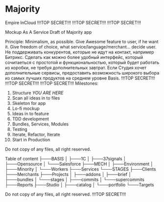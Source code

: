 Majority
========

Empire InCloud
!!!TOP SECRET!!!
!!!TOP SECRET!!!
!!!TOP SECRET!!!

Mockup As A Service
Draft of Majority app

Principle: Minimalism, as possible. Give Awesome feature to user, if he want it. Give freedom of choice, what service/language/merchant... decide user. 
Не поддерживать конкурентов, которые не идут на контакт, например Битрикс. Сделать как можно более удобный интерфейс, который сочитаеться с простотой и функциональностью, который будет работать из коробки, не требуя дополнительных завтрат. Если Студия хочет дополнительные сервисы, предоставить возможность широкого выбора из самых лучших продуктов на среднем уровне Basis.
!!!TOP SECRET!!!
!!!TOP SECRET!!!
!!!TOP SECRET!!!
Milestones:
1. Structure *YOU ARE HERE*
2. Scan all ideas in to files
3. Skeleton for app
4. Lo-fi mockup
5. Ideas in to feature 
6. TDD development
7. Bundles, Services, Modules
8. Testing
9. Iterate, Refactor, Iterate
10. Start in Production

Do not copy of any files, all right reserved.

Table of content
├───BASIS
│   ├───1C
│   ├───37signals
│   ├───Opensource
│   └───Salesforce
├───MECH
│   ├───Environment
│   ├───Minority
│   └───Workers
├───Services
└───STAGES
    ├───Clients
    ├───Merchants
    ├───Projects
    │   ├───addons
    │   ├───brief
    │   ├───bundles
    │   └───stages
    │       ├───commits
    │       └───supercommits
    ├───Reports
    ├───Studio
    │   ├───catalog
    │   └───portfolio
    └───Targets


Do not copy of any files, all right reserved.
!!!TOP SECRET!!!

